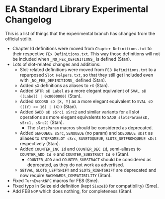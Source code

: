 # EA Standard Library Experimental Changelog

This is a list of things that the experimental branch has changed from the official stdlib.

- Chapter Id definitions were moved from `Chapter Definitions.txt` to their respective `FEx Definitions.txt`. This way those definitions will not be included when `_NO_FEx_DEFINITIONS_` is defined (Stan).
- Lots of slot-related changes and additions:
  - Slot-related definitions were moved from `FE8 Definitions.txt` to a repurposed `Slot Helpers.txt`, so that they still get included even with `_NO_FE8_DEFINITIONS_` defined (Stan).
  - Added `sX` definitions as aliases to `rX` (Stan).
  - Added `SPTR sD Label` as a more elegant equivalent of `SVAL sD ((Label) | 0x8000000)` (Stan).
  - Added `SCOORD sD [X, Y]` as a more elegant equivalent to `SVAL sD (((Y) << 16) | (X))` (Stan).
  - Added `SADD sD sSrc1 sSrc2` and similar variants for all slot operations as more elegant equivalents to `SADD slotsParam(sD, sSrc1, sSrc2)` (Stan).
    - The `slotsParam` macros should be considered as deprecated.
  - Added `SENQUEUE sSrc`, `SENQUEUE` (no param) and `SDEQUEUE sDst` as aliases to `STQFROMSLOT sSrc`, `SAVETOQUEUE`, `SLOTS_SETFROMQUEUE sDst` respectively (Stan).
  - Added `COUNTER_INC Id` and `COUNTER_DEC Id`, semi-aliases to `COUNTER_ADD Id 0` and `COUNTER_SUBSTRACT Id 0` (Stan).
    - `COUNTER_ADD` and `COUNTER_SUBSTRACT` should be considered as deprecated, as they do not work as advertised.
  - `SETVAL`, `SLOTS_LEFTSHIFT` and `SLOTS_RIGHTSHIFT` are deprecated and now require `BACKWARDS_COMPATIBILITY` (Stan).
- Fixed `TurnEventNPC` macros for FE8 (Sme).
- Fixed typo in Seize eid definition (kept `SiezeID` for compatibility) (Sme).
- Add FE8 `NOP` which does nothing, for completeness (Stan).
